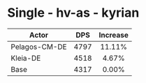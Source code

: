 # Single - hv-as - kyrian
| Actor | DPS | Increase |
|---|:---:|:---:|
|Pelagos-CM-DE|4797|11.11%|
|Kleia-DE|4518|4.67%|
|Base|4317|0.00%|
